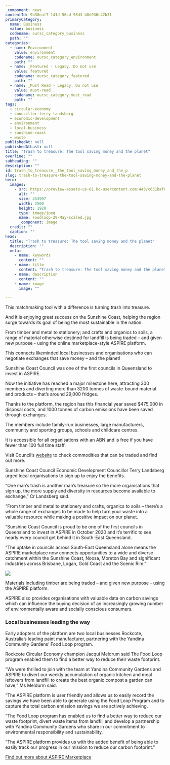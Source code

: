 ```yaml
---
_component: news
contentId: 9b38eaf7-141d-56cd-98d3-b8d936c47b31
primaryCategory:
  name: Business
  value: business
  codename: oursc_category_business
  path: ""
categories:
  - name: Environment
    value: environment
    codename: oursc_category_environment
    path: ""
  - name: _Featured - Legacy. Do not use
    value: featured
    codename: oursc_category_featured
    path: ""
  - name: _Must Read - Legacy. Do not use
    value: must-read
    codename: oursc_category_must_read
    path: ""
tags:
  - circular-economy
  - councillor-terry-landsberg
  - economic-development
  - environment
  - local-business
  - sunshine-coast
  - waste
publishedAt: null
publishedAtLast: null
title: "Trash to treasure: The tool saving money and the planet"
overline: ""
subheading: ""
description: ""
id: trash_to_treasure__the_tool_saving_money_and_the_p
slug: trash-to-treasure-the-tool-saving-money-and-the-planet
hero:
  images:
    - src: https://preview-assets-us-01.kc-usercontent.com:443/c631baf8-1b46-001f-580c-d0001b68b4a8/0bd7e87c-bbf6-4e0d-a5e2-fbe0d1cc3a4f/Foodloop-29-May-scaled.jpg
      alt: ""
      size: 453997
      width: 2560
      height: 1920
      type: image/jpeg
      name: Foodloop-29-May-scaled.jpg
      _component: image
  credit: ""
  caption: ""
head:
  title: "Trash to treasure: The tool saving money and the planet"
  description: ""
  meta:
    - name: keywords
      content: ""
    - name: title
      content: "Trash to treasure: The tool saving money and the planet"
    - name: description
      content: ""
    - name: image
      image: ""

---
```

This matchmaking tool with a difference is turning trash into treasure.

And it is enjoying great success on the Sunshine Coast, helping the region surge towards its goal of being the most sustainable in the nation.

From timber and metal to stationery; and crafts and organics to soils, a range of material otherwise destined for landfill is being traded – and given new purpose - using the online marketplace-style ASPIRE platform.

This connects likeminded local businesses and organisations who can negotiate exchanges that save money – and the planet!

Sunshine Coast Council was one of the first councils in Queensland to invest in ASPIRE.

Now the initiative has reached a major milestone here, attracting 300 members and diverting more than 3200 tonnes of waste-bound material and products – that’s around 29,000 fridges.

Thanks to the platform, the region has this financial year saved $475,000 in disposal costs, and 1000 tonnes of carbon emissions have been saved through exchanges.

The members include family-run businesses, large manufacturers, community and sporting groups, schools and childcare centres.

It is accessible for all organisations with an ABN and is free if you have fewer than 100 full time staff.

Visit Council’s [website](https://www.sunshinecoast.qld.gov.au/Business/Business-Programs/Circular-Economy)
&#x20;to check commodities that can be traded and find out more.

Sunshine Coast Council Economic Development Councillor Terry Landsberg urged local organisations to sign up to enjoy the benefits.

“One man’s trash is another man’s treasure so the more organisations that sign up, the more supply and diversity in resources become available to exchange,” Cr Landsberg said.

“From timber and metal to stationery and crafts, organics to soils – there’s a whole range of exchanges to be made to help turn your waste into a valuable resource while making a positive impact on our planet.

“Sunshine Coast Council is proud to be one of the first councils in Queensland to invest in ASPIRE in October 2020 and it’s terrific to see nearly every council get behind it in South-East Queensland.

“The uptake in councils across South-East Queensland alone means the ASPIRE marketplace now connects opportunities to a wide and diverse catchment within the Sunshine Coast, Noosa, Moreton Bay and significant industries across Brisbane, Logan, Gold Coast and the Scenic Rim.”

![](https://preview-assets-us-01.kc-usercontent.com:443/c631baf8-1b46-001f-580c-d0001b68b4a8/4d6643ff-698a-4c1e-a3ac-c55a994393fc/Timber-resources-1-1024x812.jpg)

Materials including timber are being traded – and given new purpose - using the ASPIRE platform.

ASPIRE also provides organisations with valuable data on carbon savings which can influence the buying decision of an increasingly growing number of environmentally aware and socially conscious consumers.

### Local businesses leading the way

Early adopters of the platform are two local businesses Rockcote, Australia’s leading paint manufacturer, partnering with the Yandina Community Gardens’ Food Loop program.

Rockcote Circular Economy champion Jacqui Meldrum said The Food Loop program enabled them to find a better way to reduce their waste footprint.

“We were thrilled to join with the team at Yandina Community Gardens and ASPIRE to divert our weekly accumulation of organic kitchen and meal leftovers from landfill to create the best organic compost a garden can have,” Ms Meldurm said.  

“The ASPIRE platform is user friendly and allows us to easily record the savings we have been able to generate using the Food Loop Program and to capture the total carbon emission savings we are actively achieving.

“The Food Loop program has enabled us to find a better way to reduce our waste footprint, divert waste items from landfill and develop a partnership with Yandina Community Gardens who share in our commitment to environmental responsibility and sustainability.

“The ASPIRE platform provides us with the added benefit of being able to easily track our progress in our mission to reduce our carbon footprint.”

[Find out more about ASPIRE Marketplace](https://www.sunshinecoast.qld.gov.au/Business/Business-Programs/Circular-Economy)
